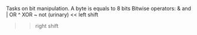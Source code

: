 Tasks on bit manipulation. A byte is equals to 8 bits
Bitwise operators:
& and
| OR
^ XOR
~ not (urinary)
<< left shift
>> right shift
